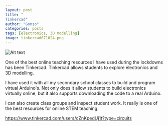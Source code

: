 ```yaml
---
layout: post
title: "
Tinkercad"
author: "Gonzo"
categories: posts
tags: [electronics, 3D modelling]
image: tinkercad071024.png
---
```


![Alt text](https://github.com/gonzokawasaki/gonzokawasaki.github.io/blob/38bf61d2da5efb77d87b7900dda1fe7159a15eb2/assets/img/tinkercad071024.png)


One of the best online teaching resources I have used during the lockdowns has been Tinkercad. Tinkercad allows students to explore electronics and 3D modelling.

I have used it with all my secondary school classes to build and program virtual Arduino's. Not only does it allow students to build electronics virtually online, but it also supports downloading the code to a real Arduino.

I can also create class groups and inspect student work. It really is one of the best resources for online STEM teaching.

https://www.tinkercad.com/users/cZnKpedUj1t?type=circuits
